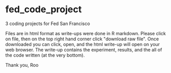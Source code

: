 # fed_code_project
3 coding projects for Fed San Francisco 

Files are in html format as write-ups were done in R markdown. Please click on file, then on the top right hand corner click "download raw file". Once downloaded you can click, open, and the html write-up will open on your web browser. The write-up contains the experiment, results, and the all of the code written (at the very bottom).

Thank you,
Roo
